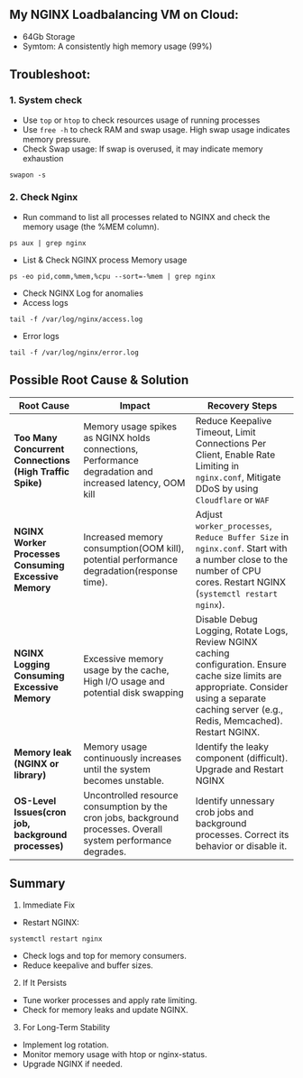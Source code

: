 ## My NGINX Loadbalancing VM on Cloud:
- 64Gb Storage
- Symtom: A consistently high memory usage (99%)
## Troubleshoot:
### 1. System check
- Use `top` or `htop` to check resources usage of running processes
- Use `free -h` to check RAM and swap usage. High swap usage indicates memory pressure.
- Check Swap usage: If swap is overused, it may indicate memory exhaustion
```
swapon -s
```
### 2. Check Nginx
- Run command to list all processes related to NGINX and check the memory usage (the %MEM column).
```
ps aux | grep nginx
```
- List & Check NGINX process Memory usage
```
ps -eo pid,comm,%mem,%cpu --sort=-%mem | grep nginx
```
- Check NGINX Log for anomalies
- Access logs
```
tail -f /var/log/nginx/access.log
```
- Error logs
```
tail -f /var/log/nginx/error.log
```
## Possible Root Cause & Solution
| Root Cause                               | Impact                                                                                    | Recovery Steps                                                                                                                                                                                                                                                               |
| ----------------------------------------- | ----------------------------------------------------------------------------------------- | --------------------------------------------------------------------------------------------------------------------------------------------------------------------------------------------------------------------------------------------------------------------------- |
| **Too Many Concurrent Connections (High Traffic Spike)** | Memory usage spikes as NGINX holds connections, Performance degradation and increased latency, OOM kill | Reduce Keepalive Timeout, Limit Connections Per Client, Enable Rate Limiting in `nginx.conf`, Mitigate DDoS by using `Cloudflare` or `WAF` |
| **NGINX Worker Processes Consuming Excessive Memory** | Increased memory consumption(OOM kill), potential performance degradation(response time). | Adjust `worker_processes`, `Reduce Buffer Size` in `nginx.conf`. Start with a number close to the number of CPU cores.  Restart NGINX (`systemctl restart nginx`).|
| **NGINX Logging Consuming Excessive Memory** | Excessive memory usage by the cache, High I/O usage and potential disk swapping | Disable Debug Logging, Rotate Logs, Review NGINX caching configuration. Ensure cache size limits are appropriate. Consider using a separate caching server (e.g., Redis, Memcached). Restart NGINX.|
| **Memory leak (NGINX or library)** | Memory usage continuously increases until the system becomes unstable. | Identify the leaky component (difficult). Upgrade and Restart NGINX |
| **OS-Level Issues(cron job, background processes)** | Uncontrolled resource consumption by the cron jobs, background processes. Overall system performance degrades. | Identify unnessary crob jobs and background processes. Correct its behavior or disable it.|

## Summary
1. Immediate Fix
- Restart NGINX:
```
systemctl restart nginx
```
- Check logs and top for memory consumers.
- Reduce keepalive and buffer sizes.
2. If It Persists
- Tune worker processes and apply rate limiting.
- Check for memory leaks and update NGINX.
3. For Long-Term Stability
- Implement log rotation.
- Monitor memory usage with htop or nginx-status.
- Upgrade NGINX if needed.
